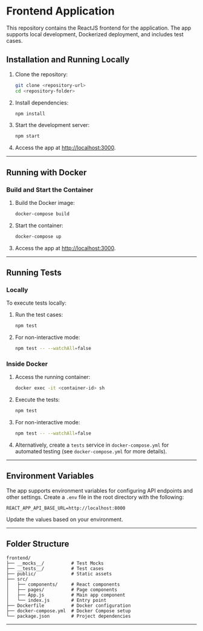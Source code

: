# Frontend Application

This repository contains the ReactJS frontend for the application. The app supports local development, Dockerized deployment, and includes test cases.


## Installation and Running Locally

1. Clone the repository:

   ```bash
   git clone <repository-url>
   cd <repository-folder>
   ```

2. Install dependencies:

   ```bash
   npm install
   ```

3. Start the development server:

   ```bash
   npm start
   ```

4. Access the app at [http://localhost:3000](http://localhost:3000).

---

## Running with Docker

### Build and Start the Container

1. Build the Docker image:

   ```bash
   docker-compose build
   ```

2. Start the container:

   ```bash
   docker-compose up
   ```

3. Access the app at [http://localhost:3000](http://localhost:3000).

---

## Running Tests

### Locally

To execute tests locally:

1. Run the test cases:

   ```bash
   npm test
   ```

2. For non-interactive mode:

   ```bash
   npm test -- --watchAll=false
   ```

### Inside Docker

1. Access the running container:

   ```bash
   docker exec -it <container-id> sh
   ```

2. Execute the tests:

   ```bash
   npm test
   ```

3. For non-interactive mode:

   ```bash
   npm test -- --watchAll=false
   ```

4. Alternatively, create a `tests` service in `docker-compose.yml` for automated testing (see `docker-compose.yml` for more details).

---

## Environment Variables

The app supports environment variables for configuring API endpoints and other settings. Create a `.env` file in the root directory with the following:

```env
REACT_APP_API_BASE_URL=http://localhost:8000
```

Update the values based on your environment.

---

## Folder Structure

```
frontend/
├── __mocks__/          # Test Mocks
├── __tests__/          # Test cases
├── public/             # Static assets
├── src/
│   ├── components/     # React components
│   ├── pages/          # Page components
│   ├── App.js          # Main app component
│   └── index.js        # Entry point
├── Dockerfile          # Docker configuration
├── docker-compose.yml  # Docker Compose setup
└── package.json        # Project dependencies
```

---

